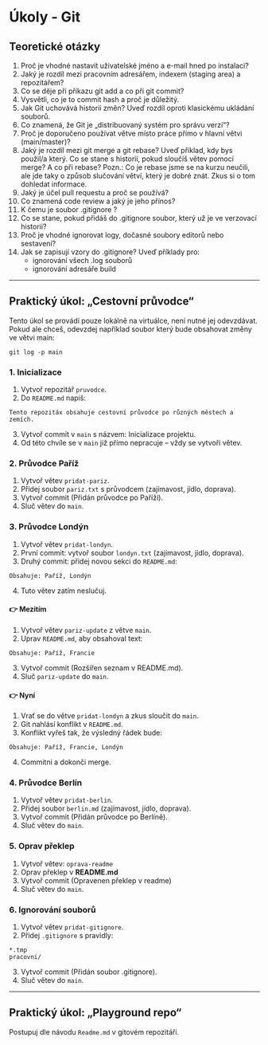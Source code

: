 # Úkoly - Git

## Teoretické otázky

1. Proč je vhodné nastavit uživatelské jméno a e-mail hned po instalaci?
2. Jaký je rozdíl mezi pracovním adresářem, indexem (staging area) a repozitářem?
3. Co se děje při příkazu git add a co při git commit?
4. Vysvětli, co je to commit hash a proč je důležitý.
5. Jak Git uchovává historii změn? Uveď rozdíl oproti klasickému ukládání souborů.
6. Co znamená, že Git je „distribuovaný systém pro správu verzí“?
7. Proč je doporučeno používat větve místo práce přímo v hlavní větvi (main/master)?
8. Jaký je rozdíl mezi git merge a git rebase? Uveď příklad, kdy bys použil/a který. Co se stane s historií, pokud sloučíš větev pomocí merge? A co při rebase?
   Pozn.: Co je rebase jsme se na kurzu neučili, ale jde taky o způsob slučování větví, který je dobré znát. Zkus si o tom dohledat informace.
9. Jaký je účel pull requestu a proč se používá?
10. Co znamená code review a jaký je jeho přínos?
11. K čemu je soubor .gitignore ?
12. Co se stane, pokud přidáš do .gitignore soubor, který už je ve verzovací historii?
13. Proč je vhodné ignorovat logy, dočasné soubory editorů nebo sestavení?
14. Jak se zapisují vzory do .gitignore? Uveď příklady pro:
    - ignorování všech .log souborů
    - ignorování adresáře build

---

## Praktický úkol: „Cestovní průvodce“

Tento úkol se provádí pouze lokálně na virtuálce, není nutné jej odevzdávat.
Pokud ale chceš, odevzdej například soubor který bude obsahovat změny ve
větvi main:
```console
git log -p main
```

### 1. Inicializace

1. Vytvoř repozitář `pruvodce`.
2. Do `README.md` napiš:
```console
Tento repozitáx obsahuje cestovní průvodce po různých městech a zemích.
```
3. Vytvoř commit v `main` s názvem: Inicializace projektu.
4. Od této chvíle se v `main` již přímo nepracuje – vždy se vytvoří větev.

### 2. Průvodce Paříž
1. Vytvoř větev `pridat-pariz`.
2. Přidej soubor `pariz.txt` s průvodcem (zajímavost, jídlo, doprava).
3. Vytvoř commit (Přidán průvodce po Paříži).
4. Sluč větev do `main`.

### 3. Průvodce Londýn
1. Vytvoř větev `pridat-londyn`.
2. První commit: vytvoř soubor `londyn.txt` (zajímavost, jídlo, doprava).
3. Druhý commit: přidej novou sekci do `README.md`:
```console
Obsahuje: Paříž, Londýn
```
4. Tuto větev zatím neslučuj.

#### 👉 Mezitím
1. Vytvoř větev `pariz-update` z větve `main`.
2. Uprav `README.md`, aby obsahoval text:
```console
Obsahuje: Paříž, Francie
```
3. Vytvoř commit (Rozšířen seznam v README.md).
4. Sluč `pariz-update` do `main`.

#### 👉 Nyní
1. Vrať se do větve `pridat-londyn` a zkus sloučit do `main`.
2. Git nahlásí konflikt v `README.md`.
3. Konflikt vyřeš tak, že výsledný řádek bude:
```console
Obsahuje: Paříž, Francie, Londýn
```
4. Commitni a dokonči merge.

### 4. Průvodce Berlín
1. Vytvoř větev `pridat-berlin`.
2. Přidej soubor `berlin.md` (zajímavost, jídlo, doprava).
3. Vytvoř commit (Přidán průvodce po Berlíně).
4. Sluč větev do `main`.

### 5. Oprav překlep

1. Vytvoř větev: `oprava-readme`
2. Oprav překlep v **README.md**
3. Vytvoř commit (Opravenen překlep v readme)
4. Sluč větev do `main`.


### 6. Ignorování souborů
1. Vytvoř větev `pridat-gitignore`.
2. Přidej `.gitignore` s pravidly:
```console
*.tmp
pracovni/
```
3. Vytvoř commit (Přidán soubor .gitignore).
4. Sluč větev do `main`.


---

## Praktický úkol: „Playground repo“

Postupuj dle návodu `Readme.md` v gitovém repozitáři.
